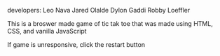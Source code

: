 developers: 
Leo Nava 
Jared Olalde
Dylon Gaddi
Robby Loeffler

This is a broswer made game of tic tak toe that was made using HTML, CSS, and vanilla JavaScript

If game is unresponsive, click the restart button

